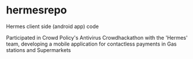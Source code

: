 # hermesrepo
Hermes client side (android app) code

Participated in Crowd Policy's Antivirus Crowdhackathon with the 'Hermes' team, developing a mobile application for contactless payments in Gas stations and Supermarkets
